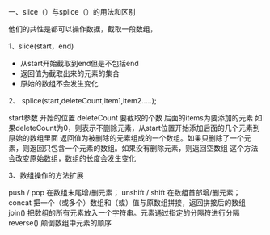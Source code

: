 一、slice（）与splice（）的用法和区别

他们的共性是都可以操作数据，截取一段数组，

1、slice(start，end)

- 从start开始截取到end但是不包括end
- 返回值为截取出来的元素的集合
- 原始的数组不会发生变化

2、 splice(start,deleteCount,item1,item2…..);

start参数 开始的位置
deleteCount 要截取的个数
后面的items为要添加的元素
如果deleteCount为0，则表示不删除元素，从start位置开始添加后面的几个元素到原始的数组里面
返回值为被删除的元素组成的一个数组。如果只删除了一个元素，则返回只包含一个元素的数组。如果没有删除元素，则返回空数组
这个方法会改变原始数组，数组的长度会发生变化



3、数组操作的方法扩展

push / pop 在数组末尾增/删元素；
unshift / shift 在数组首部增/删元素；
concat 把一个（或多个）数组和（或）值与原数组拼接，返回拼接后的数组
join() 把数组的所有元素放入一个字符串。元素通过指定的分隔符进行分隔
reverse() 颠倒数组中元素的顺序
